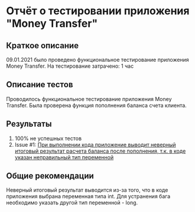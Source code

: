 # Отчёт о тестировании приложения "Money Transfer"

## Краткое описание

09.01.2021 было проведено функциональное тестирование приложения Money Transfer.
На тестирование затрачено: 1 час

## Описание тестов

Проводилось функциональное тестирование приложения Money Transfer. Была проверена функция пополнения баланса счета клиента.

## Результаты

1. 100% не успешных тестов
2. Issue #1: [При выполнении кода приложение выводит неверный итоговый результат расчета баланса после пополнения, т.к. в коде указан неправильный тип переменной](https://github.com/Lis258/Money-Transfer/issues/1#issue-782637078)

## Общие рекомендации

Неверный итоговый результат выводится из-за того, что в коде приложения выбрана переменная типа int. Для устранения бага необходимо указать другой тип переменной - long.
